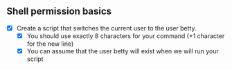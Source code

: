 ## Shell permission basics
- [X] Create a script that switches the current user to the user betty.
  - [X] You should use exactly 8 characters for your command (+1 character for the new line)
  - [X] You can assume that the user betty will exist when we will run your script
